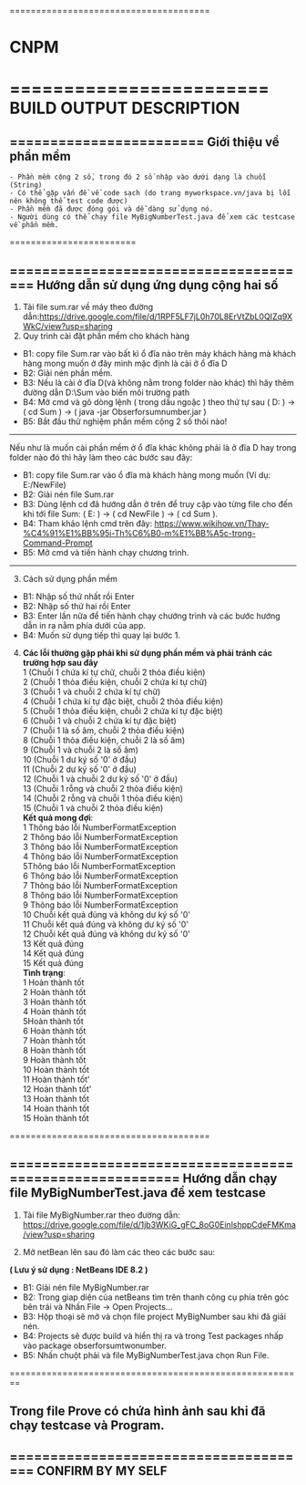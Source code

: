 ﻿

======================================

# CNPM
========================
BUILD OUTPUT DESCRIPTION
========================

========================
Giới thiệu về phần mềm
----------------------
    - Phần mềm cộng 2 số, trong đó 2 số nhập vào dưới dạng là chuỗi (String)
	- Có thể gặp vấn đề về code sạch (do trang myworkspace.vn/java bị lỗi nên không thể test code được)
	- Phần mềm đã được đóng gói và dễ dàng sử dụng nó.
	- Người dùng có thể chạy file MyBigNumberTest.java để xem các testcase về phần mềm.
========================

======================================
Hướng dẫn sử dụng ứng dụng cộng hai số
--------------------------------------

1. Tải file sum.rar về máy theo đường dẫn:https://drive.google.com/file/d/1RPF5LF7jL0h70L8ErVtZbL0QIZq9XWkC/view?usp=sharing
2. Quy trình cài đặt phần mềm cho khách hàng
 - B1: copy file Sum.rar vào bất kì ổ đĩa nào trên máy khách hàng mà khách hàng mong muốn ở đây mình mặc định là cài ở ổ đĩa D
 - B2: Giải nén phần mềm.
 - B3: Nếu là cài ở đĩa D(và không nằm trong folder nào khác) thì hãy thêm đường dẫn D:\Sum vào biến môi trường path
 - B4: Mở cmd và gõ dòng lệnh ( trong dấu ngoặc ) theo thứ tự sau ( D: ) -> ( cd Sum ) -> ( java -jar Obserforsumnumber.jar ) 
 - B5: Bắt đầu thử nghiệm phần mềm cộng 2 số thôi nào!
 ***
 Nếu như là muốn cài phần mềm ở ổ đĩa khác không phải là ở đĩa D hay trong folder nào đó thì hãy làm theo các bước sau đây:
 - B1: copy file Sum.rar vào ổ đĩa mà khách hàng mong muốn (Ví dụ: E:/NewFile)
 - B2: Giải nén file Sum.rar
 - B3: Dùng lệnh cd đã hướng dẫn ở trên để truy cập vào từng file cho đến khi tới file Sum: ( E: ) -> ( cd NewFile ) -> ( cd Sum ).
 - B4: Tham khảo lệnh cmd trên đây: https://www.wikihow.vn/Thay-%C4%91%E1%BB%95i-Th%C6%B0-m%E1%BB%A5c-trong-Command-Prompt
 - B5: Mở cmd và tiến hành chạy chương trình.
 ***
3. Cách sử dụng phần mềm
 - B1: Nhập số thứ nhất rồi Enter
 - B2: Nhập số thứ hai rồi Enter
 - B3: Enter lần nữa để tiến hành chạy chướng trình và các bước hướng dẫn in ra nằm phía dưới của app.
 - B4:  Muốn sử dụng tiếp thì quay lại bước 1.
4. **Các lỗi thường gặp phải khi sử dụng phần mềm và phải tránh các trường hợp sau đây**<br/>
            1 (Chuỗi 1 chứa kí tự chữ, chuỗi 2 thỏa điều kiện)<br/>
            2 (Chuỗi 1 thỏa điều kiện, chuỗi 2 chứa kí tự chữ)<br/>
            3 (Chuỗi 1 và chuỗi 2 chứa kí tự chữ)<br/>
            4 (Chuỗi 1 chứa kí tự đặc biệt, chuỗi 2 thỏa điều kiện)<br/>
            5 (Chuỗi 1 thỏa điều kiện, chuỗi 2 chứa kí tự đặc biệt)<br/>
            6 (Chuỗi 1 và chuỗi 2 chứa kí tự đặc biệt)<br/>
            7 (Chuỗi 1 là số âm, chuỗi 2 thỏa điều kiện)<br/>
            8 (Chuỗi 1 thỏa điều kiện, chuỗi 2 là số âm)<br/>
            9 (Chuỗi 1 và chuỗi 2 là số âm)<br/>
           10 (Chuỗi 1 dư ký số '0' ở đầu)<br/>
           11 (Chuỗi 2 dư ký số '0' ở đầu)<br/>
           12 (Chuỗi 1 và chuỗi 2 dư ký số '0' ở đầu)<br/>
           13 (Chuỗi 1 rỗng và chuỗi 2 thỏa điều kiện)<br/>
           14 (Chuỗi 2 rỗng và chuỗi 1 thỏa điều kiện)<br/>
           15 (Chuỗi 1 và chuỗi 2 thỏa điều kiện)<br/>
**Kết quả mong đợi**:<br/> 
            1 Thông báo lỗi NumberFormatException<br/>
            2 Thông báo lỗi NumberFormatException<br/>
            3 Thông báo lỗi NumberFormatException<br/>
            4 Thông báo lỗi NumberFormatException<br/>
            5Thông báo lỗi NumberFormatException<br/>
            6 Thông báo lỗi NumberFormatException<br/>
            7 Thông báo lỗi NumberFormatException<br/>
            8 Thông báo lỗi NumberFormatException<br/>
            9 Thông báo lỗi NumberFormatException<br/>
           10 Chuỗi kết quả đúng và không dư ký số '0'<br/>
           11 Chuỗi kết quả đúng và không dư ký số '0'<br/>
           12 Chuỗi kết quả đúng và không dư ký số '0'<br/>
           13 Kết quả đúng<br/>
           14 Kết quả đúng<br/>
           15 Kết quả đúng<br/>
**Tình trạng**:<br/>
            1 Hoàn thành tốt<br/>
            2 Hoàn thành tốt<br/>
            3 Hoàn thành tốt<br/>
            4 Hoàn thành tốt<br/>
            5Hoàn thành tốt<br/>
            6 Hoàn thành tốt<br/>
            7 Hoàn thành tốt<br/>
            8 Hoàn thành tốt<br/>
            9 Hoàn thành tốt<br/>
           10 Hoàn thành tốt<br/>
           11 Hoàn thành tốt'<br/>
           12 Hoàn thành tốt'<br/>
           13 Hoàn thành tốt<br/>
           14 Hoàn thành tốt<br/>
           15 Hoàn thành tốt<br/>

======================================

========================================================
Hướng dẫn chạy file MyBigNumberTest.java để xem testcase
--------------------------------------------------------

1. Tải file MyBigNumber.rar theo đường dẫn: 
https://drive.google.com/file/d/1jb3WKiG_gFC_8oG0EinlshppCdeFMKma/view?usp=sharing

2. Mở netBean lên sau đó làm các theo các bước sau:

**( Lưu ý sử dụng : NetBeans IDE 8.2 )**

 - B1: Giải nén file MyBigNumber.rar
 - B2: Trong giap diện của netBeans tìm trên thanh công cụ phía trên góc bên trái và Nhấn File -> Open Projects... 
 - B3: Hộp thoại sẽ mở và chọn file project MyBigNumber sau khi đã giải nén.
 - B4: Projects sẽ được build và hiển thị ra và trong Test packages nhấp vào package obserforsumtwonumber.
 - B5: Nhấn chuột phải và file MyBigNumberTest.java chọn Run File.

========================================================

## Trong file Prove có chứa hình ảnh sau khi đã chạy testcase và Program.

======================================
CONFIRM BY MY SELF
--------------------




